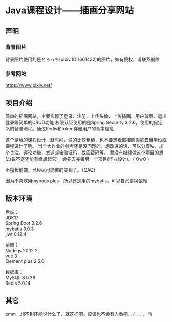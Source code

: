 # Java课程设计——插画分享网站
## 声明
### 背景图片
背景图片使用的是とろっち(pixiv ID:1661432)的图片，如有侵权，请联系删除
### 参考网站
https://www.pixiv.net/
## 项目介绍
简单的插画网站，主要实现了登录、注册、上传头像、上传插画、用户首页、退出登录等简单的CRUD功能
权限认证使用的是Spring Security 3.2.6，使用的自定义的登录流程。通过Redis和token存储用户的基本信息

这个是我的课程设计，赶时间，做的比较粗糙，也不要想着直接照搬拿去当毕设或课程设计了咧。
当个大作业的参考还是没问题的，想改进的话，可以分模块，加个关注，评论功能，发送邮箱验证码，找回密码等。
暂没有继续做这个项目的想法(说不定还能有缘想起它)，会先去完善另一个项目(毕业设计)。( OwO )
    
不擅长前端，已经尽可能做的美观了。（QAQ）
    
因为不喜欢用mybatis plus，所以还是用的mybatis，可以自己更换依赖

## 版本环境
后端：\
JDK17\
Spring Boot 3.2.6\
mybatis 3.0.3\
jjwt 0.12.4

前端：\
Node.js 20.12.2\
vue 3\
Element plus 2.5.0

数据库：\
MySQL 8.0.36\
Redis 5.0.14
## 其它
emm，想不到还能说什么了，就这样吧。应该也不会有人看吧... (。﹏。*)